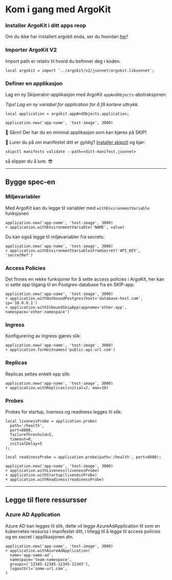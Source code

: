 # Kom i gang med ArgoKit

### Installer ArgoKit i ditt apps reop
Om du ikke har installert argokit enda, ser du hvordan [her](./01-installation-guide.md)!


### Importer ArgoKit V2
Import path er relativ til hvord du befinner deg i koden.
```jsonnet
local argokit = import '../argokit/v2/jsonnet/argokit.libsonnet';
```

### Definer en applikasjon

Lag en ny Skiperator-applikasjon med ArgoKit `appAndObjects`-abstraksjonen:

*Tips! Lag en ny variabel for application for å få kortere uttrykk.*
```jsonnet
local application = argokit.appAndObjects.application;

application.new('app-name', 'test-image', 3000)
```

🎉 Sånn! Der har du en minimal applikasjon som kan kjøres på SKIP!

🤔 Lurer du på om manifestet ditt er gyldig? [Installer skipctl](https://skip.kartverket.no/docs/applikasjon-utrulling/skipctl/get-started) og kjør:
```shell
skipctl manifests validate --path=<ditt-manifest.jsonnet>
```
så slipper du å lure. 😎


---
## Bygge spec-en
### Miljøvariabler
Med ArgoKit kan du legge til variabler med `withEnvironmentVariable` funksjonen
```jsonnet
application.new('app-name', 'test-image', 3000)
+ application.withEnvironmentVariable('NAME', value)
```

Du kan også legge til miljøvariabler fra secrets:
```jsonnet
application.new('app-name', 'test-image', 3000)
+ application.withEnvironmentVariablesFromSecret('API_KEY', 'secretRef')
```


### Access Policies
Det finnes en rekke funksjoner for å sette access policies i ArgoKit,
her kan vi sette opp tilgang til en Postgres-database fra en SKIP-app:

```jsonnet
application.new('app-name', 'test-image', 3000)
+ application.withOutboundPostgres(host='database-host.com', ip='10.0.0.1')
+ application.withInboundSkipApp(appname='other-app', namespace='other-namespace')
```

### Ingress
Konfigurering av ingress gjøres slik:
```jsonnet
application.new('app-name', 'test-image', 3000)
+ application.forHostnames('public-api-url.com')
```


### Replicas
Replicas settes enkelt opp slik:
```jsonnet
application.new('app-name', 'test-image', 3000)
+ application.withReplicas(initial=2, max=10)
```

### Probes
Probes for startup, liveness og readiness legges til slik:
```jsonnet
local livenessProbe = application.probe(
  path='/health',
  port=8080,
  failureThreshold=5,
  timeout=0,
  initialDelay=5
);

local readinessProbe = application.probe(path='/health', port=8080);

application.new('app-name', 'test-image', 3000)
+ application.withLiveness(livenessProbe)
+ application.withStartup(livenessProbe)
+ application.withReadiness(readinessProbe)
```

---
## Legge til flere ressursser

### Azure AD Application
Azure AD kan legges til slik, dette vil
legge AzureAdApplication til som en kubernetes ressurss i manifestet
ditt, i tillegg til å legge til access policies og en secret i applikasjonen din.
```jsonnet
application.new('app-name', 'test-image', 3000)
+ application.withAzureAdApplication(
  name='app-name-ad',
  namespace='team-namespace',
  groups=['12345-12345-12345-12345'],
  logoutUrl='some-url.com',
)
```
